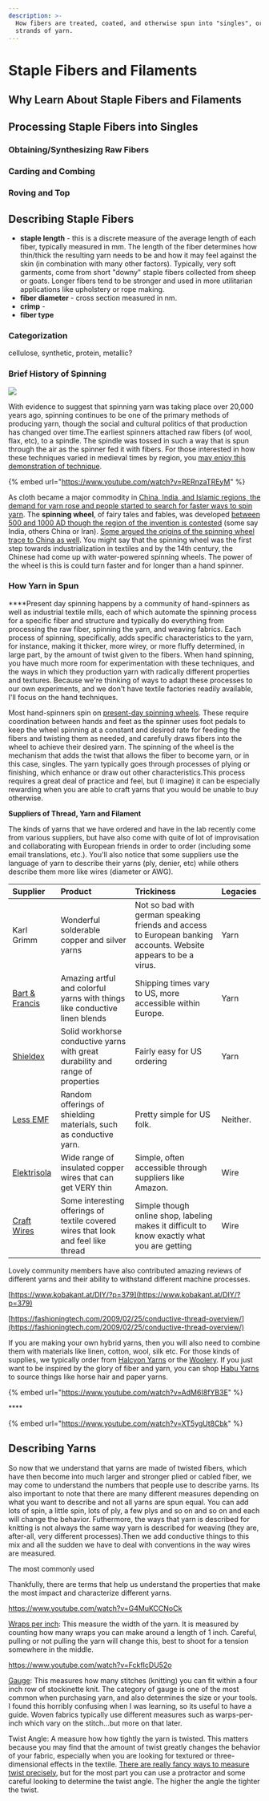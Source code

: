 ```yaml
---
description: >-
  How fibers are treated, coated, and otherwise spun into "singles", or, single
  strands of yarn.
---
```


# Staple Fibers and Filaments

## Why Learn About Staple Fibers and Filaments





## Processing Staple Fibers into Singles

### Obtaining/Synthesizing Raw Fibers 

### Carding and Combing

### Roving and Top



## Describing Staple Fibers

* **staple length** - this is a discrete measure of the average length of each fiber, typically measured in mm. The length of the fiber determines how thin/thick the resulting yarn needs to be and how it may feel against the skin \(in combination with many other factors\). Typically, very soft garments, come from short "downy" staple fibers collected from sheep or goats. Longer fibers tend to be stronger and used in more utilitarian applications like upholstery or rope making.
* **fiber diameter** - cross section measured in nm. 
* **crimp** - 
* **fiber type** 

### **Categorization** 

cellulose, synthetic, protein, metallic?

### **Brief History of Spinning**

![](http://unstable.design/wp-content/uploads/2020/07/spinning-women1-750x375.jpg)

With evidence to suggest that spinning yarn was taking place over 20,000 years ago, spinning continues to be one of the primary methods of producing yarn, though the social and cultural politics of that production has changed over time.The earliest spinners attached raw fibers \(of wool, flax, etc\), to a spindle. The spindle was tossed in such a way that is spun through the air as the spinner fed it with fibers. For those interested in how these techniques varied in medieval times by region, you [may enjoy this demonstration of technique](https://www.youtube.com/watch?v=RERnzaTREyM).

{% embed url="https://www.youtube.com/watch?v=RERnzaTREyM" %}



As cloth became a major commodity in [China, India, and Islamic regions, the demand for yarn rose and people started to search for faster ways to spin yarn](https://quatr.us/china/invented-spinning-wheel-history-spinning.htm). The **spinning wheel**, of fairy tales and fables, was developed [between 500 and 1000 AD though the region of the invention is contested](https://americanhistory.si.edu/collections/search/object/nmah_1200991#:~:text=The%20process%20predates%20written%20history,those%20making%20fiber%20into%20yarn.) \(some say India, others China or Iran\). [Some argued the origins of the spinning wheel trace to China as well](https://www.thoughtco.com/spinning-wheel-evolution-1992414). You might say that the spinning wheel was the first step towards industrialization in textiles and by the 14th century, the Chinese had come up with water-powered spinning wheels. The power of the wheel is this is could turn faster and for longer than a hand spinner.

### **How Yarn in Spun**

  
****Present day spinning happens by a community of hand-spinners as well as industrial textile mills, each of which automate the spinning process for a specific fiber and structure and typically do everything from processing the raw fiber, spinning the yarn, and weaving fabrics. Each process of spinning, specifically, adds specific characteristics to the yarn, for instance, making it thicker, more wirey, or more fluffy determined, in large part, by the amount of twist given to the fibers. When hand spinning, you have much more room for experimentation with these techniques, and the ways in which they production yarn with radically different properties and textures. Because we're thinking of ways to adapt these processes to our own experiments, and we don't have textile factories readily available, I'll focus on the hand techniques.

Most hand-spinners spin on [present-day spinning wheels](https://schachtspindle.com/product-category/ladybug-spinning-wheel/). These require coordination between hands and feet as the spinner uses foot pedals to keep the wheel spinning at a constant and desired rate for feeding the fibers and twisting them as needed, and carefully draws fibers into the wheel to achieve their desired yarn. The spinning of the wheel is the mechanism that adds the twist that allows the fiber to become yarn, or in this case, singles.  The yarn typically goes through processes of plying or finishing, which enhance or draw out other characteristics.This process requires a great deal of practice and feel, but \(I imagine\) it can be especially rewarding when you are able to craft yarns that you would be unable to buy otherwise. 





**Suppliers of  Thread, Yarn and Filament**

The kinds of yarns that we have ordered and have in the lab recently come from various suppliers, but have also come with quite of lot of improvisation and collaborating with European friends in order to order \(including some email translations, etc.\). You'll also notice that some suppliers use the language of yarn to describe their yarns \(ply, denier, etc\) while others describe them more like wires \(diameter or AWG\). 

| Supplier | Product  | Trickiness | Legacies |
| :--- | :--- | :--- | :--- |
| Karl Grimm | Wonderful solderable copper and silver yarns | Not so bad with german speaking friends and access to European banking accounts. Website appears to be a virus. | Yarn |
| [Bart & Francis](https://www.bart-francis.be/index.php?action=home&lang=EN) | Amazing artful and colorful yarns with things like conductive linen blends | Shipping times vary to US, more accessible within Europe.  | Yarn |
| [Shieldex](https://www.shieldextrading.net/) | Solid workhorse conductive yarns with great durability and range of properties | Fairly easy for US ordering | Yarn |
| [Less EMF](https://www.lessemf.com/fabric.html) | Random offerings of shielding materials, such as conductive yarn. | Pretty simple for US folk. | Neither. |
| [Elektrisola](https://www.elektrisola.com/en/hf-litz-wire-litz.html) | Wide range of insulated copper wires that can get VERY thin | Simple, often accessible through suppliers like Amazon. | Wire |
| [Craft Wires](https://www.wires.co.uk/) | Some interesting offerings of textile covered wires that look and feel like thread | Simple though online shop, labeling makes it difficult to know exactly what you are getting | Wire |

Lovely community members have also contributed amazing reviews of different yarns and their ability to withstand different machine processes.

[https://www.kobakant.at/DIY/?p=379](https://www.kobakant.at/DIY/?p=379)

[https://fashioningtech.com/2009/02/25/conductive-thread-overview/](https://fashioningtech.com/2009/02/25/conductive-thread-overview/)

If you are making your own hybrid yarns, then you will also need to combine them with materials like linen, cotton, wool, silk etc. For those kinds of supplies, we typically order from [Halcyon Yarns](https://halcyonyarn.com/) or the [Woolery](https://woolery.com/). If you just want to be inspired by the glory of fiber and yarn, you can shop [Habu Yarns](https://www.habutextiles.com/collections/yarn?page=4) to source things like horse hair and paper yarns.



{% embed url="https://www.youtube.com/watch?v=AdM6I8fYB3E" %}

\*\*\*\*

{% embed url="https://www.youtube.com/watch?v=XT5ygUt8Cbk" %}

## Describing Yarns

So now that we understand that yarns are made of twisted fibers, which have then become into much larger and stronger plied or cabled fiber, we may come to understand the numbers that people use to describe yarns. Its also important to note that there are many different measures depending on what you want to describe and not all yarns are spun equal. You can add lots of spin, a little spin, lots of ply, a few plys and so on and so on and each will change the behavior. Futhermore, the ways that yarn is described for knitting is not always the same way yarn is described for weaving \(they are, after-all, very different processes\).Then we add conductive things to this mix and all the sudden we have to deal with conventions in the way wires are measured. 

The most commonly used 



Thankfully, there are terms that help us understand the properties that make the most impact and characterize different yarns.

https://www.youtube.com/watch?v=G4MuKCCNoCk

[Wraps per inch](https://www.craftyarncouncil.com/standards/how-measure-wraps-inch-wpi): This measure the width of the yarn. It is measured by counting how many wraps you can make around a length of 1 inch. Careful, pulling or not pulling the yarn will change this, best to shoot for a tension somewhere in the middle.

https://www.youtube.com/watch?v=FckfIcDU52o

[Gauge](https://www.craftyarncouncil.com/standards/yarn-weight-system): This measures how many stitches \(knitting\) you can fit within a four inch row of stockinette knit. The category of gauge is one of the most common when purchasing yarn, and also determines the size or your tools. I found this horribly confusing when I was learning, so its useful to have a guide.  Woven fabrics typically use different measures such as warps-per-inch which vary on the stitch...but more on that later.

Twist Angle: A measure how how tightly the yarn is twisted. This matters because you may find that the amount of twist greatly changes the behavior of your fabric, especially when you are looking for textured or three-dimensional effects in the textile. [There are really fancy ways to measure twist precisely](https://textilestudycenter.com/twist-measurement-in-yarn/), but for the most part you can use a protractor and some careful looking to determine the twist angle. The higher the angle the tighter the twist.



